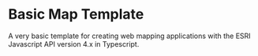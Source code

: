 # Basic Map Template

A very basic template for creating web mapping applications with the ESRI Javascript API version 4.x in Typescript.